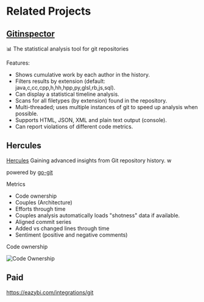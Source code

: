# Related Projects


## [Gitinspector](https://github.com/ejwa/gitinspector)

 📊 The statistical analysis tool for git repositories

Features:

- Shows cumulative work by each author in the history.
- Filters results by extension (default: java,c,cc,cpp,h,hh,hpp,py,glsl,rb,js,sql).
- Can display a statistical timeline analysis.
- Scans for all filetypes (by extension) found in the repository.
- Multi-threaded; uses multiple instances of git to speed up analysis when possible.
- Supports HTML, JSON, XML and plain text output (console).
- Can report violations of different code metrics.


## Hercules

[Hercules](https://github.com/src-d/hercules)  Gaining advanced insights from Git repository history. w

powered by [go-git](https://github.com/go-git/go-git)

Metrics

 - Code ownership
 - Couples (Architecture)
 - Efforts through time
 - Couples analysis automatically loads "shotness" data if available.
 - Aligned commit series
 - Added vs changed lines through time
 - Sentiment (positive and negative comments)

Code ownership

![Code Ownership](https://raw.githubusercontent.com/src-d/hercules/master/doc/emberjs_people.png)


## Paid

https://eazybi.com/integrations/git

